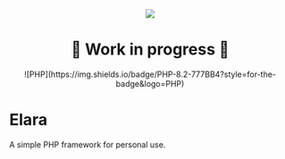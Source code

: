 <div align="center">
  <img src="https://raw.githubusercontent.com/darkmatter1971/Elara/main/media/banner.png">
</div>

<div align="center">
  <h1>🚧 Work in progress 🚧</h1>
</div>

<div align="center">
  ![PHP](https://img.shields.io/badge/PHP-8.2-777BB4?style=for-the-badge&logo=PHP)
</div>

# Elara
A simple PHP framework for personal use.

<!--
## Current State
Work in progress.
-->
